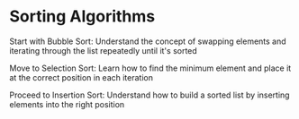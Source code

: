 # Sorting Algorithms

Start with Bubble Sort: Understand the concept of swapping elements and iterating through the list repeatedly until it's sorted

Move to Selection Sort: Learn how to find the minimum element and place it at the correct position in each iteration

Proceed to Insertion Sort: Understand how to build a sorted list by inserting elements into the right position
